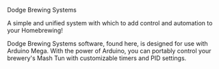 Dodge Brewing Systems

A simple and unified system with which to add control and automation to your Homebrewing!

Dodge Brewing Systems software, found here, is designed for use with Arduino Mega.
With the power of Arduino, you can portably control your brewery's Mash Tun with customizable timers and PID settings.

